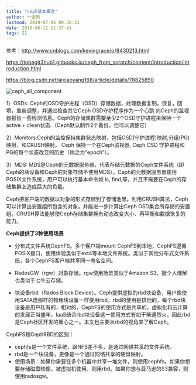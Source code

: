 ```yaml
---
title: "ceph基本概念"
author: 一张狗
lastmod: 2019-07-06 09:38:31
date: 2018-06-11 11:37:41
tags: []
---
```



参考：http://www.cnblogs.com/kevingrace/p/8430213.html

https://tobegit3hub1.gitbooks.io/ceph_from_scratch/content/introduction/introduction.html

https://blog.csdn.net/aixiaoyang168/article/details/78825850

![ceph_all_component](http://yizhanggou.top/imgs/2019/07/ceph_all_component.png)

1）OSDs: Ceph的OSD守护进程（OSD）存储数据，处理数据复制，恢复，回填，重新调整，并通过检查其它Ceph OSD守护程序作为一个心跳 向Ceph的监视器报告一些检测信息。Ceph的存储集群需要至少2个OSD守护进程来保持一个 active + clean状态.（Ceph默认制作2个备份，但可以调整它）

2）Monitors:Ceph的监控保持集群状态映射，包括OSD(守护进程)映射,分组(PG)映射，和CRUSH映射。 Ceph 保持一个在Ceph监视器, Ceph OSD 守护进程和 PG的每个状态改变的历史（称之为“epoch”）。

3）MDS: MDS是Ceph的元数据服务器，代表存储元数据的Ceph文件系统（即Ceph的块设备和Ceph的对象存储不使用MDS）。Ceph的元数据服务器使用POSIX文件系统，用户可以执行基本命令如 ls, find,等，并且不需要在Ceph的存储集群上造成巨大的负载。

Ceph把客户端的数据以对象的形式存储到了存储池里。利用CRUSH算法，Ceph可以计算出安置组所包含的对象，并能进一步计算出Ceph OSD集合所存储的安置组。CRUSH算法能够使Ceph存储集群拥有动态改变大小、再平衡和数据恢复的能力。

**Ceph提供了3种使用场景**

- 分布式文件系统CephFS。多个客户端mount CephFS到本地，CephFS遵循POSIX接口，使用体验类似于ext4等本地文件系统。类似于其他分布式文件系统，各个CephFS客户端共享同一命名空间。

- RadosGW（rgw）对象存储。rgw使用场景类似于Amazon S3，据个人理解也类似于七牛云存储。

- 块设备rbd（Rados Block Device）。Ceph提供虚拟的rbd块设备，用户像使用SATA盘那样的物理块设备一样使用rbd。rbd的使用是排他的，每个rbd块设备是用户私有的，相对的，CephFS的使用方式是共享的。虚拟化和云计算的发展正当盛年，IaaS结合rbd块设备这一使用方式有如干柴遇烈火，因此rbd是Ceph社区开发的重心之一。本文也主要从rbd的视角来了解Ceph。


CephFS和CephRBD的区别：

- cephfs是一个文件系统，跟NFS差不多，是通过网络共享的文件系统。
- rbd是一个块设备，更像是一个通过网络共享的硬盘映射。
- 使用场景：如果你需要在多个机器中共享一堆文件，则使用cephfs。如果你想要存储磁盘映像，被虚拟机使用，则用rbd。如果你想与亚马逊的S3兼容，则使用radosgw。


